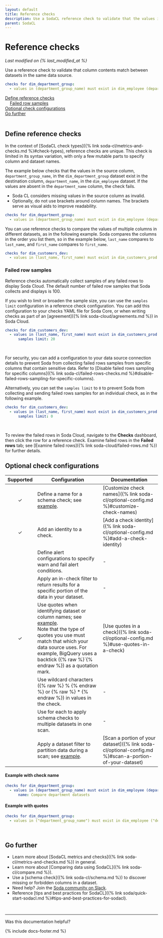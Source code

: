 ```yaml
---
layout: default
title: Reference checks
description: Use a SodaCL reference check to validate that the values in a column in a table are present in a column in a different table. 
parent: SodaCL
---
```


# Reference checks 
<!--Linked to UI, access Shlink-->
*Last modified on {% last_modified_at %}*

Use a reference check to validate that column contents match between datasets in the same data source. 

```yaml
checks for dim_department_group:
  - values in (department_group_name) must exist in dim_employee (department_name)
```

[Define reference checks](#define-reference-checks) <br />
&nbsp;&nbsp;&nbsp;&nbsp;[Failed row samples](#failed-row-samples)<br />
[Optional check configurations](#optional-check-configurations)<br />
[Go further](#go-further)<br />
<br />


## Define reference checks

In the context of [SodaCL check types]({% link soda-cl/metrics-and-checks.md %}#check-types), reference checks are unique. This check is limited in its syntax variation, with only a few mutable parts to specify column and dataset names.

The example below checks that the values in the source column, `department_group_name`, in the `dim_department_group` dataset exist in the destination column, `department_name`, in the `dim_employee` dataset. If the values are absent in the `department_name` column, the check fails.
* Soda CL considers missing values in the source column as invalid.
* Optionally, do not use brackets around column names. The brackets serve as visual aids to improve readability.

```yaml
checks for dim_department_group:
  - values in (department_group_name) must exist in dim_employee (department_name)
```

You can use reference checks to compare the values of multiple columns in different datasets, as in the following example. Soda compares the columns in the order you list them, so in the example below, `last_name` compares to `last_name`, and `first_name` compares to `first_name`.

```yaml
checks for dim_customers_dev:
  - values in (last_name, first_name) must exist in dim_customers_prod (last_name, first_name)
```

### Failed row samples

Reference checks automatically collect samples of any failed rows to display Soda Cloud. The default number of failed row samples that Soda collects and displays is 100.

If you wish to limit or broaden the sample size, you can use the `samples limit` configuration in a reference check configuration. You can add this configuration to your checks YAML file for Soda Core, or when writing checks as part of an [agreement]({% link soda-cloud/agreements.md %}) in Soda Cloud. 

```yaml
checks for dim_customers_dev:
  - values in (last_name, first_name) must exist in dim_customers_prod (last_name, first_name):
      samples limit: 20
``` 
<br />

For security, you can add a configuration to your data source connection details to prevent Soda from collecting failed rows samples from specific columns that contain sensitive data. Refer to [Disable failed rows sampling for specific columns]({% link soda-cl/failed-rows-checks.md %}#disable-failed-rows-sampling-for-specific-columns).

Alternatively, you can set the `samples limit` to `0` to prevent Soda from collecting and sending failed rows samples for an individual check, as in the following example.

```yaml
checks for dim_customers_dev:
  - values in (last_name, first_name) must exist in dim_customers_prod (last_name, first_name):
      samples limit: 0
``` 
<br />

To review the failed rows in Soda Cloud, navigate to the **Checks** dashboard, then click the row for a reference check. Examine failed rows in the **Failed rows** tab; see [Examine failed rows]({% link soda-cloud/failed-rows.md %}) for further details.


## Optional check configurations

| Supported | Configuration | Documentation |
| :-: | ------------|---------------|
| ✓ | Define a name for a schema check; see [example](#example-with-check-name). |  [Customize check names]({% link soda-cl/optional-config.md %}#customize-check-names) |
| ✓ | Add an identity to a check. | [Add a check identity]({% link soda-cl/optional-config.md %}#add-a-check-identity) |
|   | Define alert configurations to specify warn and fail alert conditions. | - |
|   | Apply an in-check filter to return results for a specific portion of the data in your dataset.| - | 
| ✓ | Use quotes when identifying dataset or column names; see [example](#example-with-quotes). <br />Note that the type of quotes you use must match that which your data source uses. For example, BigQuery uses a backtick ({% raw %}`{% endraw %}) as a quotation mark. | [Use quotes in a check]({% link soda-cl/optional-config.md %}#use-quotes-in-a-check) |
|   | Use wildcard characters ({% raw %} % {% endraw %} or {% raw %} * {% endraw %}) in values in the check. | - |
|   | Use for each to apply schema checks to multiple datasets in one scan. | - |
|   | Apply a dataset filter to partition data during a scan; see [example](#example-with-dataset-filter). | [Scan a portion of your dataset]({% link soda-cl/optional-config.md %}#scan-a-portion-of-your-dataset) |

#### Example with check name 

```yaml
checks for dim_department_group:
  - values in (department_group_name) must exist in dim_employee (department_name):
      name: Compare department datasets
```

#### Example with quotes

```yaml
checks for dim_department_group:
  - values in ("department_group_name") must exist in dim_employee ("department_name")
```

<br />

## Go further

* Learn more about [SodaCL metrics and checks]({% link soda-cl/metrics-and-checks.md %}) in general.
* Learn more about [Comparing data using SodaCL]({% link soda-cl/compare.md %}).
* Use a [schema check]({% link soda-cl/schema.md %}) to discover missing or forbidden columns in a dataset.
* Need help? Join the <a href="https://community.soda.io/slack" target="_blank"> Soda community on Slack</a>.
* Reference [tips and best practices for SodaCL]({% link soda/quick-start-sodacl.md %}#tips-and-best-practices-for-sodacl).
<br />


---

Was this documentation helpful?

<!-- LikeBtn.com BEGIN -->
<span class="likebtn-wrapper" data-theme="tick" data-i18n_like="Yes" data-ef_voting="grow" data-show_dislike_label="true" data-counter_zero_show="true" data-i18n_dislike="No"></span>
<script>(function(d,e,s){if(d.getElementById("likebtn_wjs"))return;a=d.createElement(e);m=d.getElementsByTagName(e)[0];a.async=1;a.id="likebtn_wjs";a.src=s;m.parentNode.insertBefore(a, m)})(document,"script","//w.likebtn.com/js/w/widget.js");</script>
<!-- LikeBtn.com END -->

{% include docs-footer.md %}
